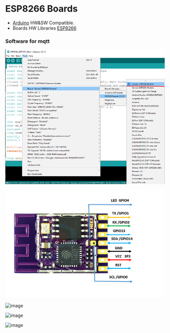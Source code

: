 # ESP8266 Boards 

 * [Arduino](https://www.arduino.cc/en/software) HW&SW Compatible. 
 * Boards HW Libraries [ESP8266](https://github.com/esp8266/Arduino)  <br/> 
 ### Software for mqtt <br/>
 
![image](Doc/ardunio.png) <br/>

![image](Doc/HEKR_PIN.png) <br/>

![image](https://github.com/Dafeng1980/ESP8266_PMUS_MAIN/map/blob/main/Doc/ESP8266hekrb.jpg) <br/>

![image](https://github.com/Dafeng1980/ESP8266_PMUS_MAIN/map/blob/main/Doc/esp8266mqtt.png) <br/>

![image](https://github.com/Dafeng1980/ESP8266_PMUS_MAIN/blob/main/Doc/Esp8266_ad.png) <br/>

